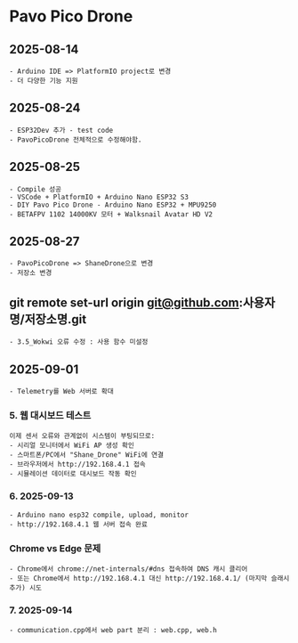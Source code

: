 # Pavo Pico Drone

## 2025-08-14
	- Arduino IDE => PlatformIO project로 변경
	- 더 다양한 기능 지원

## 2025-08-24
	- ESP32Dev 추가 - test code
	- PavoPicoDrone 전체적으로 수정해야함.

## 2025-08-25
	- Compile 성공
	- VSCode + PlatformIO + Arduino Nano ESP32 S3
	- DIY Pavo Pico Drone - Arduino Nano ESP32 + MPU9250
	- BETAFPV 1102 14000KV 모터 + Walksnail Avatar HD V2

## 2025-08-27
	- PavoPicoDrone => ShaneDrone으로 변경
	- 저장소 변경
## git remote set-url origin git@github.com:사용자명/저장소명.git

	- 3.5_Wokwi 오류 수정 : 사용 함수 미설정

## 2025-09-01
	- Telemetry를 Web 서버로 확대

### 5. 웹 대시보드 테스트
	이제 센서 오류와 관계없이 시스템이 부팅되므로:
	- 시리얼 모니터에서 WiFi AP 생성 확인
	- 스마트폰/PC에서 "Shane_Drone" WiFi에 연결
	- 브라우저에서 http://192.168.4.1 접속
	- 시뮬레이션 데이터로 대시보드 작동 확인

### 6. 2025-09-13
	- Arduino nano esp32 compile, upload, monitor
	- http://192.168.4.1 웹 서버 접속 완료

###	Chrome vs Edge 문제
	- Chrome에서 chrome://net-internals/#dns 접속하여 DNS 캐시 클리어
	- 또는 Chrome에서 http://192.168.4.1 대신 http://192.168.4.1/ (마지막 슬래시 추가) 시도

### 7. 2025-09-14
	- communication.cpp에서 web part 분리 : web.cpp, web.h